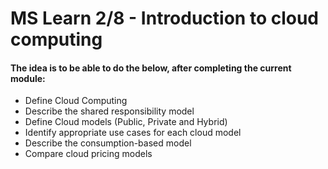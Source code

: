 # MS Learn 2/8 - Introduction to cloud computing



#### The idea is to be able to do the below, after completing the current module:

- Define Cloud Computing
- Describe the shared responsibility model
- Define Cloud models (Public, Private and Hybrid)
- Identify appropriate use cases for each cloud model
- Describe the consumption-based model
- Compare cloud pricing models